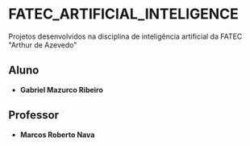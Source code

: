 # FATEC_ARTIFICIAL_INTELIGENCE

Projetos desenvolvidos na disciplina de inteligência artificial da FATEC "Arthur de Azevedo"

## Aluno

* **Gabriel Mazurco Ribeiro**

## Professor

* **Marcos Roberto Nava**
